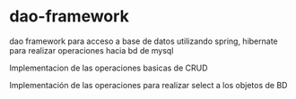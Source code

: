 # dao-framework
dao framework para acceso a base de datos utilizando spring, hibernate
para realizar operaciones hacia bd de mysql

Implementacion de las operaciones basicas de CRUD

Implementación de las operaciones para realizar select a los objetos de BD
